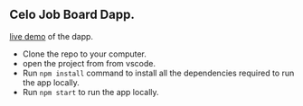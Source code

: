 ## Celo Job Board Dapp.

[live demo](https://rad-nasturtium-7e8d4a.netlify.app) of the dapp.

- Clone the repo to your computer.
- open the project from from vscode.
- Run `npm install` command to install all the dependencies required to run the app locally.
- Run `npm start` to run the app locally.
